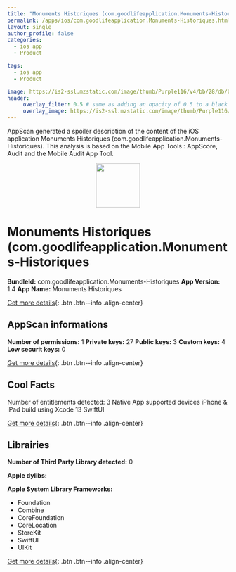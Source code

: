 ```yaml
---
title: "Monuments Historiques (com.goodlifeapplication.Monuments-Historiques)"
permalink: /apps/ios/com.goodlifeapplication.Monuments-Historiques.html
layout: single
author_profile: false
categories: 
  - ios app 
  - Product 

tags: 
  - ios app 
  - Product 

image: https://is2-ssl.mzstatic.com/image/thumb/Purple116/v4/bb/28/db/bb28dbd9-d7ef-a153-17cd-94deacb979ab/AppIcon-1x_U007emarketing-0-7-85-220.jpeg/512x512bb.jpg
header: 
     overlay_filter: 0.5 # same as adding an opacity of 0.5 to a black background
     overlay_image: https://is2-ssl.mzstatic.com/image/thumb/Purple116/v4/bb/28/db/bb28dbd9-d7ef-a153-17cd-94deacb979ab/AppIcon-1x_U007emarketing-0-7-85-220.jpeg/512x512bb.jpg
---
```

AppScan generated a spoiler description of the content of the iOS application Monuments Historiques (com.goodlifeapplication.Monuments-Historiques). This analysis is based on the Mobile App Tools : AppScore, Audit and the Mobile Audit App Tool.

  
  
<div style="text-align: center;"><img src="https://is2-ssl.mzstatic.com/image/thumb/Purple116/v4/bb/28/db/bb28dbd9-d7ef-a153-17cd-94deacb979ab/AppIcon-1x_U007emarketing-0-7-85-220.jpeg/512x512bb.jpg" width="100" height="100"></div>  
  
# Monuments Historiques (com.goodlifeapplication.Monuments-Historiques

**BundleId:** com.goodlifeapplication.Monuments-Historiques
**App Version:** 1.4
**App Name:** Monuments Historiques


[Get more details](/pricing.html){: .btn .btn--info .align-center}  
  
## AppScan informations 

**Number of permissions:** 1
**Private keys:** 27
**Public keys:** 3
**Custom keys:** 4
**Low securit keys:** 0
  
[Get more details](/pricing.html){: .btn .btn--info .align-center}

## Cool Facts

Number of entitlements detected: 3
Native App
supported devices iPhone & iPad
build using Xcode 13
SwiftUI
  
[Get more details](/pricing.html){: .btn .btn--info .align-center}

## Librairies 
**Number of Third Party Library detected:** 0

**Apple dylibs:**


**Apple System Library Frameworks:**
- Foundation
- Combine
- CoreFoundation
- CoreLocation
- StoreKit
- SwiftUI
- UIKit


  
[Get more details](/pricing.html){: .btn .btn--info .align-center}

